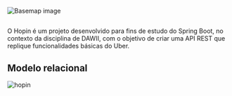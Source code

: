 ![Basemap image](https://github.com/lucasramallo/hopin/assets/108425719/c12bae55-4ab2-46c9-bf5a-44f60528f909)

##

O Hopin é um projeto desenvolvido para fins de estudo do Spring Boot, no contexto da disciplina de DAWII, com o objetivo de criar uma API REST que replique funcionalidades básicas do Uber.

## Modelo relacional
![hopin](https://github.com/user-attachments/assets/a745c648-36aa-4a9d-b8db-705247b26d76)

